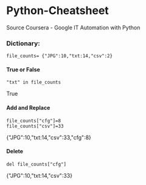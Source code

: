 # Python-Cheatsheet
Source Coursera - Google IT Automation with Python 


### Dictionary:
```
file_counts= {"JPG":10,"txt:14,"csv":2}
```
#### True or False
```
"txt" in file_counts
```
True

#### Add and Replace
```
file_counts["cfg"]=8
file_counts["csv"]=33

```
{"JPG":10,"txt:14,"csv":33,"cfg":8}

#### Delete
```
del file_counts["cfg"] 

```
{"JPG":10,"txt:14,"csv":33}
